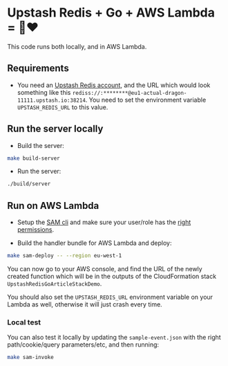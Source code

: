 # Upstash Redis + Go + AWS Lambda = 🚀❤️

This code runs both locally, and in AWS Lambda.

## Requirements

- You need an [Upstash Redis account](https://upstash.com/redis), and the URL which would look something like this `rediss://:********@eu1-actual-dragon-11111.upstash.io:38214`. You need to set the environment variable `UPSTASH_REDIS_URL` to this value.

## Run the server locally

- Build the server:

```sh
make build-server
```

- Run the server:

```sh
./build/server
```

## Run on AWS Lambda

- Setup the [SAM cli](https://docs.aws.amazon.com/serverless-application-model/latest/developerguide/serverless-sam-cli-install.html) and make sure your user/role has the [right permissions](https://docs.aws.amazon.com/serverless-application-model/latest/developerguide/sam-permissions.html).

- Build the handler bundle for AWS Lambda and deploy:

```sh
make sam-deploy -- --region eu-west-1
```

You can now go to your AWS console, and find the URL of the newly created function which will be in the outputs of the CloudFormation stack `UpstashRedisGoArticleStackDemo`.

You should also set the `UPSTASH_REDIS_URL` environment variable on your Lambda as well, otherwise it will just crash every time.

### Local test

You can also test it locally by updating the `sample-event.json` with the right path/cookie/query parameters/etc, and then running:

```sh
make sam-invoke
```
